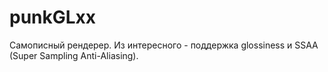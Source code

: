 # punkGLxx

Самописный рендерер. Из интересного - поддержка glossiness и SSAA (Super Sampling Anti-Aliasing).
